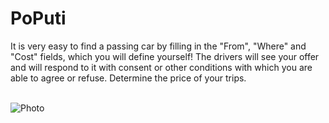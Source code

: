 # PoPuti
It is very easy to find a passing car by filling in the "From", "Where" and "Cost" fields, which you will define yourself! The drivers will see your offer and will respond to it with consent or other conditions with which you are able to agree or refuse. Determine the price of your trips.
<br><br>

![Photo](https://sun9-64.userapi.com/impg/PPZ3y9IsR14-_txi6RS_DL8sAfshQDOhc86iJQ/nTnvkwun4DU.jpg?size=1410x1142&quality=96&proxy=1&sign=9745cc669cc4350cb31e522699640ea7&type=album)
